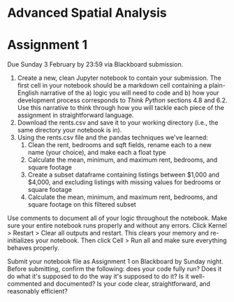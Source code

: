 # Advanced Spatial Analysis
# Assignment 1

Due Sunday 3 February by 23:59 via Blackboard submission.

1. Create a new, clean Jupyter notebook to contain your submission. The first cell in your notebook should be a markdown cell containing a plain-English narrative of the a) logic you will need to code and b) how your development process corresponds to *Think Python* sections 4.8 and 6.2. Use this narrative to think through how you will tackle each piece of the assignment in straightforward language.
2. Download the rents.csv and save it to your working directory (i.e., the same directory your notebook is in).
3. Using the rents.csv file and the pandas techniques we've learned:
   1. Clean the rent, bedrooms and sqft fields, rename each to a new name (your choice), and make each a float type
   2. Calculate the mean, minimum, and maximum rent, bedrooms, and square footage
   3. Create a subset dataframe containing listings between $1,000 and $4,000, and excluding listings with missing values for bedrooms or square footage
   4. Calculate the mean, minimum, and maximum rent, bedrooms, and square footage on this filtered subset

Use comments to document all of your logic throughout the notebook. Make sure your entire notebook runs properly and without any errors. Click Kernel > Restart > Clear all outputs and restart. This clears your memory and re-initializes your notebook. Then click Cell > Run all and make sure everything behaves properly.

Submit your notebook file as Assignment 1 on Blackboard by Sunday night. Before submitting, confirm the following: does your code fully run? Does it do what it's supposed to do the way it's supposed to do it? Is it well-commented and documented? Is your code clear, straightforward, and reasonably efficient?
